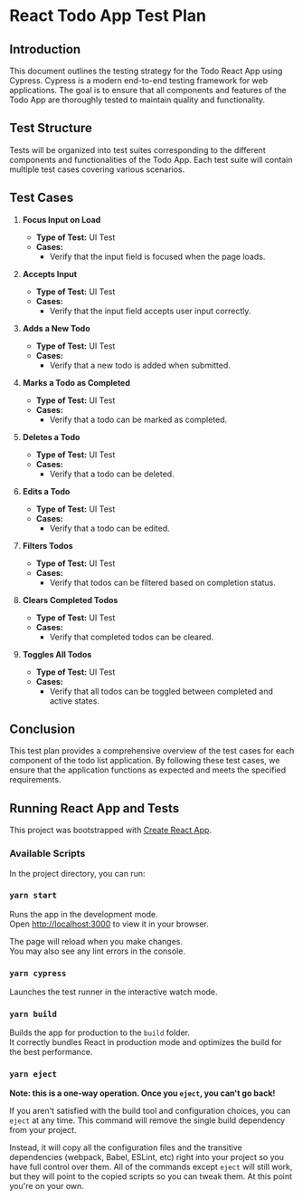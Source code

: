 
# React Todo App Test Plan

## Introduction
This document outlines the testing strategy for the Todo React App using Cypress. Cypress is a modern end-to-end testing framework for web applications. The goal is to ensure that all components and features of the Todo App are thoroughly tested to maintain quality and functionality.

## Test Structure
Tests will be organized into test suites corresponding to the different components and functionalities of the Todo App. Each test suite will contain multiple test cases covering various scenarios.

## Test Cases

1. **Focus Input on Load**
   - **Type of Test:** UI Test
   - **Cases:**
     - Verify that the input field is focused when the page loads.
  
2. **Accepts Input**
   - **Type of Test:** UI Test
   - **Cases:**
     - Verify that the input field accepts user input correctly.

3. **Adds a New Todo**
   - **Type of Test:** UI Test
   - **Cases:**
     - Verify that a new todo is added when submitted.

4. **Marks a Todo as Completed**
   - **Type of Test:** UI Test
   - **Cases:**
     - Verify that a todo can be marked as completed.

5. **Deletes a Todo**
   - **Type of Test:** UI Test
   - **Cases:**
     - Verify that a todo can be deleted.

6. **Edits a Todo**
   - **Type of Test:** UI Test
   - **Cases:**
     - Verify that a todo can be edited.

7. **Filters Todos**
   - **Type of Test:** UI Test
   - **Cases:**
     - Verify that todos can be filtered based on completion status.

8. **Clears Completed Todos**
   - **Type of Test:** UI Test
   - **Cases:**
     - Verify that completed todos can be cleared.

9. **Toggles All Todos**
   - **Type of Test:** UI Test
   - **Cases:**
     - Verify that all todos can be toggled between completed and active states.

## Conclusion

This test plan provides a comprehensive overview of the test cases for each component of the todo list application. By following these test cases, we ensure that the application functions as expected and meets the specified requirements.


## Running React App and Tests

This project was bootstrapped with [Create React App](https://github.com/facebook/create-react-app).

### Available Scripts

In the project directory, you can run:

### `yarn start`

Runs the app in the development mode.\
Open [http://localhost:3000](http://localhost:3000) to view it in your browser.

The page will reload when you make changes.\
You may also see any lint errors in the console.

### `yarn cypress`

Launches the test runner in the interactive watch mode.

### `yarn build`

Builds the app for production to the `build` folder.\
It correctly bundles React in production mode and optimizes the build for the best performance.

### `yarn eject`

**Note: this is a one-way operation. Once you `eject`, you can't go back!**

If you aren't satisfied with the build tool and configuration choices, you can `eject` at any time. This command will remove the single build dependency from your project.

Instead, it will copy all the configuration files and the transitive dependencies (webpack, Babel, ESLint, etc) right into your project so you have full control over them. All of the commands except `eject` will still work, but they will point to the copied scripts so you can tweak them. At this point you're on your own.

